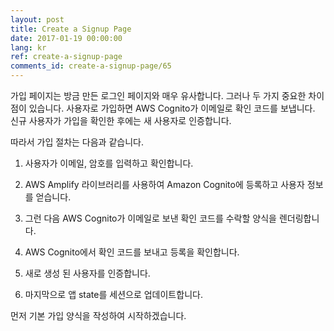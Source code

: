```yaml
---
layout: post
title: Create a Signup Page
date: 2017-01-19 00:00:00
lang: kr
ref: create-a-signup-page
comments_id: create-a-signup-page/65
---
```


가입 페이지는 방금 만든 로그인 페이지와 매우 유사합니다. 그러나 두 가지 중요한 차이점이 있습니다. 사용자로 가입하면 AWS Cognito가 이메일로 확인 코드를 보냅니다. 신규 사용자가 가입을 확인한 후에는 새 사용자로 인증합니다.

따라서 가입 절차는 다음과 같습니다.

1. 사용자가 이메일, 암호를 입력하고 확인합니다.

2. AWS Amplify 라이브러리를 사용하여 Amazon Cognito에 등록하고 사용자 정보를 얻습니다.

3. 그런 다음 AWS Cognito가 이메일로 보낸 확인 코드를 수락할 양식을 렌더링합니다.

4. AWS Cognito에서 확인 코드를 보내고 등록을 확인합니다.

5. 새로 생성 된 사용자를 인증합니다.

6. 마지막으로 앱 state를 세션으로 업데이트합니다.

먼저 기본 가입 양식을 작성하여 시작하겠습니다.
